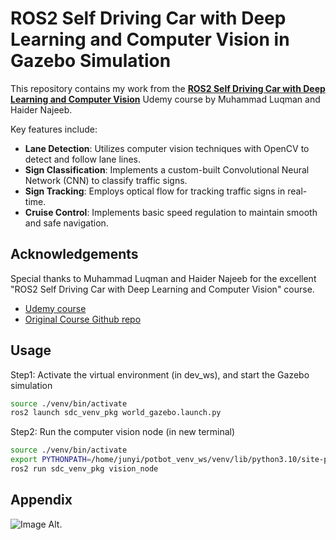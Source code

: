 
# ROS2 Self Driving Car with Deep Learning and Computer Vision in Gazebo Simulation
This repository contains my work from the **[ROS2 Self Driving Car with Deep Learning and Computer Vision](https://www.udemy.com/course/ros2-self-driving-car-with-deep-learning-and-computer-vision/)** Udemy course by Muhammad Luqman and Haider Najeeb. 

Key features include:
- **Lane Detection**: Utilizes computer vision techniques with OpenCV to detect and follow lane lines.
- **Sign Classification**: Implements a custom-built Convolutional Neural Network (CNN) to classify traffic signs.
- **Sign Tracking**: Employs optical flow for tracking traffic signs in real-time.
- **Cruise Control**: Implements basic speed regulation to maintain smooth and safe navigation.





## Acknowledgements

Special thanks to Muhammad Luqman and Haider Najeeb for the excellent "ROS2 Self Driving Car with Deep Learning and Computer Vision" course.

 - [Udemy course](https://www.udemy.com/course/ros2-self-driving-car-with-deep-learning-and-computer-vision/)
  - [Original Course Github repo](https://github.com/noshluk2/ROS2-Self-Driving-Car-AI-using-OpenCV/tree/main)




## Usage

Step1: Activate the virtual environment (in dev_ws), and start the Gazebo simulation

```bash
source ./venv/bin/activate
ros2 launch sdc_venv_pkg world_gazebo.launch.py
```

Step2: Run the computer vision node (in new terminal)

```bash
source ./venv/bin/activate
export PYTHONPATH=/home/junyi/potbot_venv_ws/venv/lib/python3.10/site-packages:$PYTHONPATH
ros2 run sdc_venv_pkg vision_node 
```




## Appendix
![Image Alt]().


